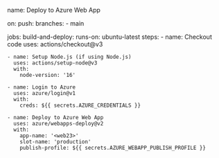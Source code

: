 name: Deploy to Azure Web App

on:
  push:
    branches:
      - main

jobs:
  build-and-deploy:
    runs-on: ubuntu-latest
    steps:
    - name: Checkout code
      uses: actions/checkout@v3

    - name: Setup Node.js (if using Node.js)
      uses: actions/setup-node@v3
      with:
        node-version: '16'

    - name: Login to Azure
      uses: azure/login@v1
      with:
        creds: ${{ secrets.AZURE_CREDENTIALS }}

    - name: Deploy to Azure Web App
      uses: azure/webapps-deploy@v2
      with:
        app-name: '<web23>'
        slot-name: 'production'
        publish-profile: ${{ secrets.AZURE_WEBAPP_PUBLISH_PROFILE }}
